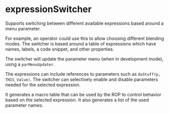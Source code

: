 # expressionSwitcher

Supports switching between different available expressions based around a menu parameter.

For example, an operator could use this to allow choosing different blending modes.
The switcher is based around a table of expressions which have names, labels, a code snippet,
and other properties.

The switcher will update the parameter menu (when in development mode), using a `parMenuUpdater`.

The expressions can include references to parameters such as `doStuff(p, THIS_Value)`. The switcher
can selectively enable and disable parameters needed for the selected expression.

It generates a macro table that can be used by the ROP to control behavior based on the selected
expression. It also generates a list of the used parameter names.
